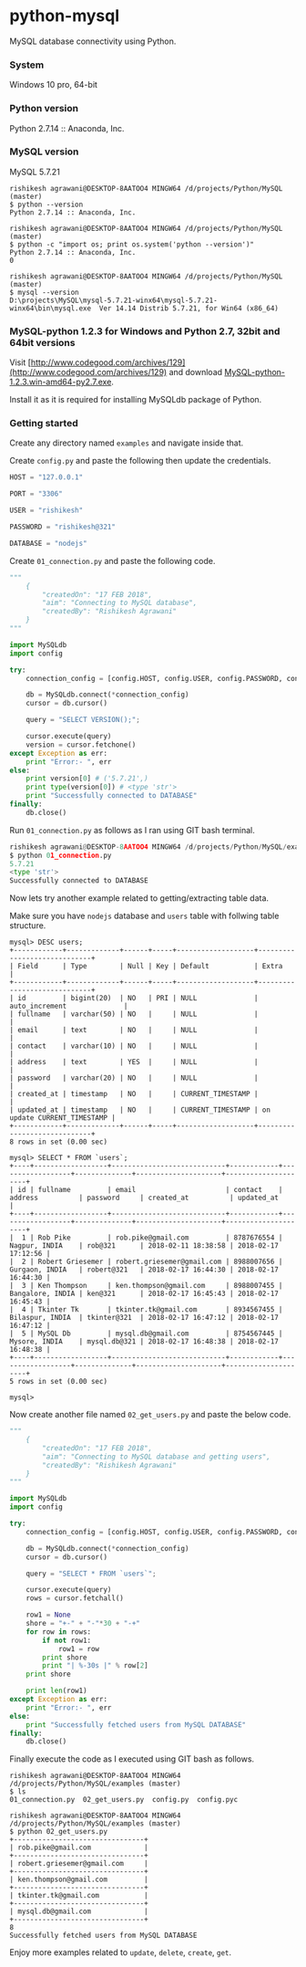 # python-mysql

MySQL database connectivity using Python.

### System 

Windows 10 pro, 64-bit

### Python version

Python 2.7.14 :: Anaconda, Inc.

### MySQL version

MySQL 5.7.21

```
rishikesh agrawani@DESKTOP-8AATOO4 MINGW64 /d/projects/Python/MySQL (master)
$ python --version
Python 2.7.14 :: Anaconda, Inc.

rishikesh agrawani@DESKTOP-8AATOO4 MINGW64 /d/projects/Python/MySQL (master)
$ python -c "import os; print os.system('python --version')"
Python 2.7.14 :: Anaconda, Inc.
0

rishikesh agrawani@DESKTOP-8AATOO4 MINGW64 /d/projects/Python/MySQL (master)
$ mysql --version
D:\projects\MySQL\mysql-5.7.21-winx64\mysql-5.7.21-winx64\bin\mysql.exe  Ver 14.14 Distrib 5.7.21, for Win64 (x86_64)
```

### MySQL-python 1.2.3 for Windows and Python 2.7, 32bit and 64bit versions

Visit [http://www.codegood.com/archives/129](http://www.codegood.com/archives/129) and download [MySQL-python-1.2.3.win-amd64-py2.7.exe](MySQL-python-1.2.3.win-amd64-py2.7.exe).

Install it as it is required for installing MySQLdb package of Python.

### Getting started

Create any directory named `examples` and navigate inside that.

Create `config.py` and paste the following then update the credentials.

```python
HOST = "127.0.0.1"

PORT = "3306"

USER = "rishikesh"

PASSWORD = "rishikesh@321"

DATABASE = "nodejs"
``` 

Create `01_connection.py` and paste the following code.

```python
"""
	{
		"createdOn": "17 FEB 2018",
		"aim": "Connecting to MySQL database",
		"createdBy": "Rishikesh Agrawani"
	}
"""

import MySQLdb
import config

try:
	connection_config = [config.HOST, config.USER, config.PASSWORD, config.DATABASE]

	db = MySQLdb.connect(*connection_config)
	cursor = db.cursor()

	query = "SELECT VERSION();";

	cursor.execute(query)
	version = cursor.fetchone()
except Exception as err:
	print "Error:- ", err
else:
	print version[0] # ('5.7.21',)
	print type(version[0]) # <type 'str'>
	print "Successfully connected to DATABASE"
finally:
	db.close()
```

Run `01_connection.py` as follows as I ran using GIT bash terminal.

```python
rishikesh agrawani@DESKTOP-8AATOO4 MINGW64 /d/projects/Python/MySQL/examples (master)
$ python 01_connection.py
5.7.21
<type 'str'>
Successfully connected to DATABASE
```

Now lets try another example related to getting/extracting table data.

Make sure you have `nodejs` database and `users` table with follwing table structure.

```mysql
mysql> DESC users;
+------------+-------------+------+-----+-------------------+-----------------------------+
| Field      | Type        | Null | Key | Default           | Extra                       |
+------------+-------------+------+-----+-------------------+-----------------------------+
| id         | bigint(20)  | NO   | PRI | NULL              | auto_increment              |
| fullname   | varchar(50) | NO   |     | NULL              |                             |
| email      | text        | NO   |     | NULL              |                             |
| contact    | varchar(10) | NO   |     | NULL              |                             |
| address    | text        | YES  |     | NULL              |                             |
| password   | varchar(20) | NO   |     | NULL              |                             |
| created_at | timestamp   | NO   |     | CURRENT_TIMESTAMP |                             |
| updated_at | timestamp   | NO   |     | CURRENT_TIMESTAMP | on update CURRENT_TIMESTAMP |
+------------+-------------+------+-----+-------------------+-----------------------------+
8 rows in set (0.00 sec)

mysql> SELECT * FROM `users`;
+----+------------------+----------------------------+------------+------------------+--------------+---------------------+---------------------+
| id | fullname         | email                      | contact    | address          | password     | created_at          | updated_at          |
+----+------------------+----------------------------+------------+------------------+--------------+---------------------+---------------------+
|  1 | Rob Pike         | rob.pike@gmail.com         | 8787676554 | Nagpur, INDIA    | rob@321      | 2018-02-11 18:38:58 | 2018-02-17 17:12:56 |
|  2 | Robert Griesemer | robert.griesemer@gmail.com | 8988007656 | Gurgaon, INDIA   | robert@321   | 2018-02-17 16:44:30 | 2018-02-17 16:44:30 |
|  3 | Ken Thompson     | ken.thompson@gmail.com     | 8988007455 | Bangalore, INDIA | ken@321      | 2018-02-17 16:45:43 | 2018-02-17 16:45:43 |
|  4 | Tkinter Tk       | tkinter.tk@gmail.com       | 8934567455 | Bilaspur, INDIA  | tkinter@321  | 2018-02-17 16:47:12 | 2018-02-17 16:47:12 |
|  5 | MySQL Db         | mysql.db@gmail.com         | 8754567445 | Mysore, INDIA    | mysql.db@321 | 2018-02-17 16:48:38 | 2018-02-17 16:48:38 |
+----+------------------+----------------------------+------------+------------------+--------------+---------------------+---------------------+
5 rows in set (0.00 sec)

mysql>
```

Now create another file named `02_get_users.py` and paste the below code.

```python
"""
	{
		"createdOn": "17 FEB 2018",
		"aim": "Connecting to MySQL database and getting users",
		"createdBy": "Rishikesh Agrawani"
	}
"""

import MySQLdb
import config

try:
	connection_config = [config.HOST, config.USER, config.PASSWORD, config.DATABASE]

	db = MySQLdb.connect(*connection_config)
	cursor = db.cursor()

	query = "SELECT * FROM `users`";

	cursor.execute(query)
	rows = cursor.fetchall()

	row1 = None
	shore = "+-" + "-"*30 + "-+"
	for row in rows:
		if not row1:
			row1 = row
		print shore
		print "| %-30s |" % row[2]
	print shore

	print len(row1)
except Exception as err:
	print "Error:- ", err
else:
	print "Successfully fetched users from MySQL DATABASE"
finally:
	db.close()
```

Finally execute the code as I executed using GIT bash as follows.

```
rishikesh agrawani@DESKTOP-8AATOO4 MINGW64 /d/projects/Python/MySQL/examples (master)
$ ls
01_connection.py  02_get_users.py  config.py  config.pyc

rishikesh agrawani@DESKTOP-8AATOO4 MINGW64 /d/projects/Python/MySQL/examples (master)
$ python 02_get_users.py
+--------------------------------+
| rob.pike@gmail.com             |
+--------------------------------+
| robert.griesemer@gmail.com     |
+--------------------------------+
| ken.thompson@gmail.com         |
+--------------------------------+
| tkinter.tk@gmail.com           |
+--------------------------------+
| mysql.db@gmail.com             |
+--------------------------------+
8
Successfully fetched users from MySQL DATABASE
```

Enjoy more examples related to `update`, `delete`, `create`, `get`.

